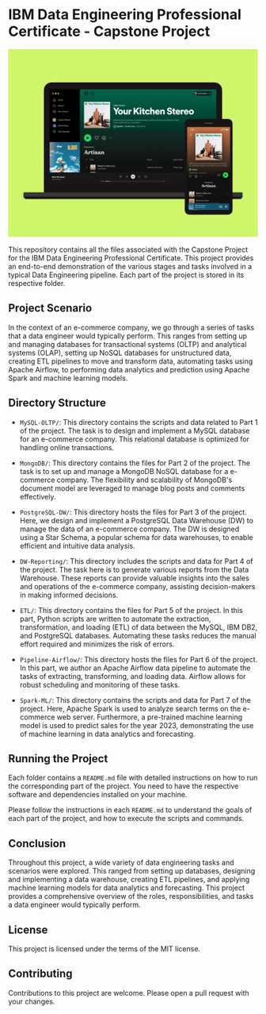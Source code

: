 # IBM Data Engineering Professional Certificate - Capstone Project

![capstone-project.png](https://github.com/danielmschaves/spotify-etl-aws/blob/main/ingestion/img/spotify.png?raw=true)

This repository contains all the files associated with the Capstone Project for the IBM Data Engineering Professional Certificate. This project provides an end-to-end demonstration of the various stages and tasks involved in a typical Data Engineering pipeline. Each part of the project is stored in its respective folder.

## Project Scenario

In the context of an e-commerce company, we go through a series of tasks that a data engineer would typically perform. This ranges from setting up and managing databases for transactional systems (OLTP) and analytical systems (OLAP), setting up NoSQL databases for unstructured data, creating ETL pipelines to move and transform data, automating tasks using Apache Airflow, to performing data analytics and prediction using Apache Spark and machine learning models.

## Directory Structure

- `MySQL-OLTP/`: This directory contains the scripts and data related to Part 1 of the project. The task is to design and implement a MySQL database for an e-commerce company. This relational database is optimized for handling online transactions.

- `MongoDB/`: This directory contains the files for Part 2 of the project. The task is to set up and manage a MongoDB NoSQL database for a e-commerce company. The flexibility and scalability of MongoDB's document model are leveraged to manage blog posts and comments effectively.

- `PostgreSQL-DW/`: This directory hosts the files for Part 3 of the project. Here, we design and implement a PostgreSQL Data Warehouse (DW) to manage the data of an e-commerce company. The DW is designed using a Star Schema, a popular schema for data warehouses, to enable efficient and intuitive data analysis.

- `DW-Reporting/`: This directory includes the scripts and data for Part 4 of the project. The task here is to generate various reports from the Data Warehouse. These reports can provide valuable insights into the sales and operations of the e-commerce company, assisting decision-makers in making informed decisions.

- `ETL/`: This directory contains the files for Part 5 of the project. In this part, Python scripts are written to automate the extraction, transformation, and loading (ETL) of data between the MySQL, IBM DB2, and PostgreSQL databases. Automating these tasks reduces the manual effort required and minimizes the risk of errors.

- `Pipeline-Airflow/`: This directory hosts the files for Part 6 of the project. In this part, we author an Apache Airflow data pipeline to automate the tasks of extracting, transforming, and loading data. Airflow allows for robust scheduling and monitoring of these tasks.

- `Spark-ML/`: This directory contains the scripts and data for Part 7 of the project. Here, Apache Spark is used to analyze search terms on the e-commerce web server. Furthermore, a pre-trained machine learning model is used to predict sales for the year 2023, demonstrating the use of machine learning in data analytics and forecasting.

## Running the Project

Each folder contains a `README.md` file with detailed instructions on how to run the corresponding part of the project. You need to have the respective software and dependencies installed on your machine. 

Please follow the instructions in each `README.md` to understand the goals of each part of the project, and how to execute the scripts and commands.

## Conclusion

Throughout this project, a wide variety of data engineering tasks and scenarios were explored. This ranged from setting up databases, designing and implementing a data warehouse, creating ETL pipelines, and applying machine learning models for data analytics and forecasting. This project provides a comprehensive overview of the roles, responsibilities, and tasks a data engineer would typically perform.

## License

This project is licensed under the terms of the MIT license.

## Contributing

Contributions to this project are welcome. Please open a pull request with your changes.
